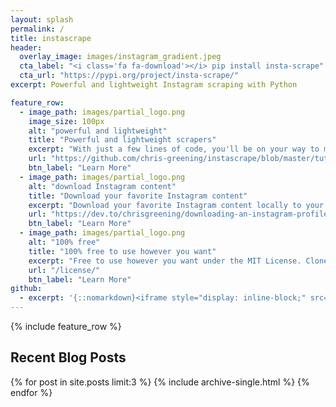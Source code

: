 ```yaml
---
layout: splash
permalink: /
title: instascrape
header: 
  overlay_image: images/instagram_gradient.jpeg
  cta_label: "<i class='fa fa-download'></i> pip install insta-scrape"
  cta_url: "https://pypi.org/project/insta-scrape/"
excerpt: Powerful and lightweight Instagram scraping with Python

feature_row:
  - image_path: images/partial_logo.png
    image_size: 100px
    alt: "powerful and lightweight"
    title: "Powerful and lightweight scrapers"
    excerpt: "With just a few lines of code, you'll be on your way to mining Instagram's most precious resource."
    url: "https://github.com/chris-greening/instascrape/blob/master/tutorial/tutorial/Part%201%20-%20Intro%20to%20the%20API.ipynb"
    btn_label: "Learn More"
  - image_path: images/partial_logo.png
    alt: "download Instagram content"
    title: "Download your favorite Instagram content"
    excerpt: "Download your favorite Instagram content locally to your computer as .png, .jpg, .mp3, and .mp4 using out-of-the-box methods."
    url: "https://dev.to/chrisgreening/downloading-an-instagram-profile-s-recent-photos-using-python-25b2"
    btn_label: "Learn More"
  - image_path: images/partial_logo.png
    alt: "100% free"
    title: "100% free to use however you want"
    excerpt: "Free to use however you want under the MIT License. Clone it, fork it, customize it, whatever!"
    url: "/license/"
    btn_label: "Learn More"
github:
  - excerpt: '{::nomarkdown}<iframe style="display: inline-block;" src="https://ghbtns.com/github-btn.html?user=mmistakes&repo=minimal-mistakes&type=star&count=true&size=large" frameborder="0" scrolling="0" width="160px" height="30px"></iframe> <iframe style="display: inline-block;" src="https://ghbtns.com/github-btn.html?user=mmistakes&repo=minimal-mistakes&type=fork&count=true&size=large" frameborder="0" scrolling="0" width="158px" height="30px"></iframe>{:/nomarkdown}'
---
```


{% include feature_row %}

<h2> Recent Blog Posts </h2>

{% for post in site.posts limit:3 %}
  {% include archive-single.html %}
{% endfor %}